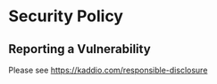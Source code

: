 # Security Policy

## Reporting a Vulnerability

Please see https://kaddio.com/responsible-disclosure
